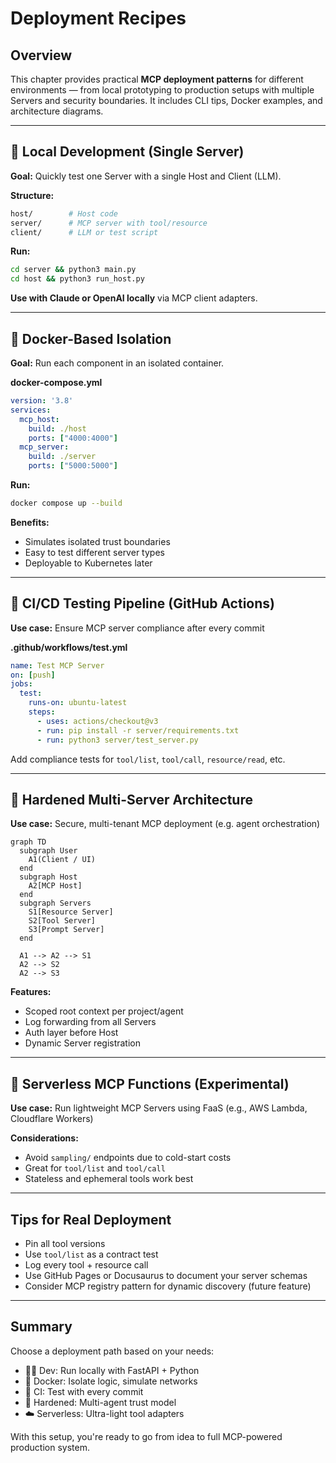# Deployment Recipes

## Overview
This chapter provides practical **MCP deployment patterns** for different environments — from local prototyping to production setups with multiple Servers and security boundaries. It includes CLI tips, Docker examples, and architecture diagrams.

---

## 🧪 Local Development (Single Server)

**Goal:** Quickly test one Server with a single Host and Client (LLM).

**Structure:**
```bash
host/        # Host code
server/      # MCP server with tool/resource
client/      # LLM or test script
```

**Run:**
```bash
cd server && python3 main.py
cd host && python3 run_host.py
```

**Use with Claude or OpenAI locally** via MCP client adapters.

---

## 🐳 Docker-Based Isolation

**Goal:** Run each component in an isolated container.

**docker-compose.yml**
```yaml
version: '3.8'
services:
  mcp_host:
    build: ./host
    ports: ["4000:4000"]
  mcp_server:
    build: ./server
    ports: ["5000:5000"]
```

**Run:**
```bash
docker compose up --build
```

**Benefits:**
- Simulates isolated trust boundaries
- Easy to test different server types
- Deployable to Kubernetes later

---

## 🔁 CI/CD Testing Pipeline (GitHub Actions)

**Use case:** Ensure MCP server compliance after every commit

**.github/workflows/test.yml**
```yaml
name: Test MCP Server
on: [push]
jobs:
  test:
    runs-on: ubuntu-latest
    steps:
      - uses: actions/checkout@v3
      - run: pip install -r server/requirements.txt
      - run: python3 server/test_server.py
```

Add compliance tests for `tool/list`, `tool/call`, `resource/read`, etc.

---

## 🔐 Hardened Multi-Server Architecture

**Use case:** Secure, multi-tenant MCP deployment (e.g. agent orchestration)

```mermaid
graph TD
  subgraph User
    A1(Client / UI)
  end
  subgraph Host
    A2[MCP Host]
  end
  subgraph Servers
    S1[Resource Server]
    S2[Tool Server]
    S3[Prompt Server]
  end

  A1 --> A2 --> S1
  A2 --> S2
  A2 --> S3
```

**Features:**
- Scoped root context per project/agent
- Log forwarding from all Servers
- Auth layer before Host
- Dynamic Server registration

---

## 🧱 Serverless MCP Functions (Experimental)

**Use case:** Run lightweight MCP Servers using FaaS (e.g., AWS Lambda, Cloudflare Workers)

**Considerations:**
- Avoid `sampling/` endpoints due to cold-start costs
- Great for `tool/list` and `tool/call`
- Stateless and ephemeral tools work best

---

## Tips for Real Deployment
- Pin all tool versions
- Use `tool/list` as a contract test
- Log every tool + resource call
- Use GitHub Pages or Docusaurus to document your server schemas
- Consider MCP registry pattern for dynamic discovery (future feature)

---

## Summary
Choose a deployment path based on your needs:
- 👨‍💻 Dev: Run locally with FastAPI + Python
- 🐳 Docker: Isolate logic, simulate networks
- 🔁 CI: Test with every commit
- 🔐 Hardened: Multi-agent trust model
- ☁️ Serverless: Ultra-light tool adapters

With this setup, you're ready to go from idea to full MCP-powered production system.

